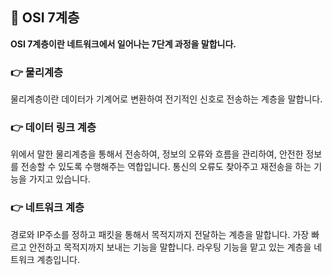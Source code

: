 ## 📌 OSI 7계층
<strong>OSI 7계층이란 네트워크에서 일어나는 7단계 과정을 말합니다.</strong>

### 👉 물리계층
물리계층이란 데이터가 기계어로 변환하여 전기적인 신호로 전송하는 계층을 말합니다.

### 👉 데이터 링크 계층
위에서 말한 물리계층을 통해서 전송하여, 정보의 오류와 흐름을 관리하여, 안전한 정보를 전송할 수 있도록 수행해주는 역합입니다. 통신의 오류도 찾아주고 재전송을 하는 기능을 가지고 있습니다. 

### 👉 네트워크 계층
경로와 IP주소를 정하고 패킷을 통해서 목적지까지 전달하는 계층을 말합니다. 가장 빠르고 안전하고 목적지까지 보내는 기능을 말합니다. 라우팅 기능을 맡고 있는 계층을 네트워크 계층입니다. 


